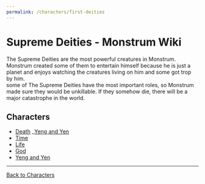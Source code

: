 ```yaml
---
permalink: /characters/first-deities
---
```

# Supreme Deities - Monstrum Wiki

The Supreme Deities are the most powerful creatures in Monstrum. Monstrum created some of them to entertain himself because he is just a planet and enjoys watching the creatures living on him and some got trop by him.   
some of The Supreme Deities have the most important roles, so Monstrum made sure they would be unkillable. If they somehow die, there will be a major catastrophe in the world.

## Characters
- [Death](first-deities/death.md)         _[Yeng and Yen](first-deities/Yeng_and_Yen.md)
- [Time](Time.md)
- [Life](Life.md)
- [God](God.md)
- [Yeng and Yen](first-deities/Yeng_and_Yen.md)
---

[Back to Characters](characters.md)

